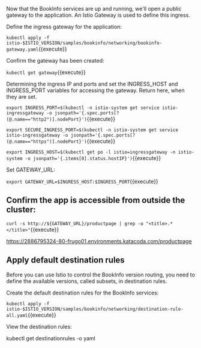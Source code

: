 Now that the BookInfo services are up and running, we'll open a public gateway to the application. An Istio Gateway is used to define this ingress.

Define the ingress gateway for the application:

`kubectl apply -f istio-$ISTIO_VERSION/samples/bookinfo/networking/bookinfo-gateway.yaml`{{execute}}

Confirm the gateway has been created:

`kubectl get gateway`{{execute}}

Determining the ingress IP and ports and set the INGRESS_HOST and INGRESS_PORT variables for accessing the gateway. Return here, when they are set.

`export INGRESS_PORT=$(kubectl -n istio-system get service istio-ingressgateway -o jsonpath='{.spec.ports[?(@.name=="http2")].nodePort}')`{{execute}}

`export SECURE_INGRESS_PORT=$(kubectl -n istio-system get service istio-ingressgateway -o jsonpath='{.spec.ports[?(@.name=="https")].nodePort}')`{{execute}}

`export INGRESS_HOST=$(kubectl get po -l istio=ingressgateway -n istio-system -o jsonpath='{.items[0].status.hostIP}')`{{execute}}

Set GATEWAY_URL: 

`export GATEWAY_URL=$INGRESS_HOST:$INGRESS_PORT`{{execute}}

## Confirm the app is accessible from outside the cluster:

`curl -s http://${GATEWAY_URL}/productpage | grep -o "<title>.*</title>"`{{execute}}

https://2886795324-80-frugo01.environments.katacoda.com/productpage

## Apply default destination rules

Before you can use Istio to control the BookInfo version routing, you need to define the available versions, called subsets, in destination rules.

Create the default destination rules for the BookInfo services:

`kubectl apply -f istio-$ISTIO_VERSION/samples/bookinfo/networking/destination-rule-all.yaml`{{execute}}

View the destination rules:

kubectl get destinationrules -o yaml
